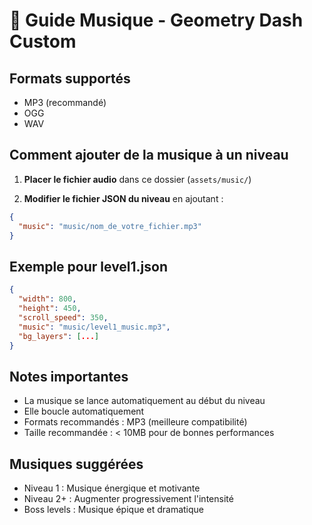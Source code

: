 # 🎵 Guide Musique - Geometry Dash Custom

## Formats supportés
- MP3 (recommandé)
- OGG
- WAV

## Comment ajouter de la musique à un niveau

1. **Placer le fichier audio** dans ce dossier (`assets/music/`)

2. **Modifier le fichier JSON du niveau** en ajoutant :
```json
{
  "music": "music/nom_de_votre_fichier.mp3"
}
```

## Exemple pour level1.json
```json
{
  "width": 800,
  "height": 450,
  "scroll_speed": 350,
  "music": "music/level1_music.mp3",
  "bg_layers": [...]
}
```

## Notes importantes
- La musique se lance automatiquement au début du niveau
- Elle boucle automatiquement
- Formats recommandés : MP3 (meilleure compatibilité)
- Taille recommandée : < 10MB pour de bonnes performances

## Musiques suggérées
- Niveau 1 : Musique énergique et motivante
- Niveau 2+ : Augmenter progressivement l'intensité
- Boss levels : Musique épique et dramatique